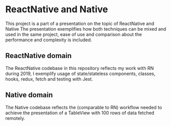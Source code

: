 # ReactNative and Native

This project is a part of a presentation on the topic of ReactNative and Native
The presentation exemplifies how both techniques can be mixed and used in the same project, ease of use and
comparison about the performance and complexity is included.

## ReactNative domain

The ReactNative codebase in this repository reflects my work with RN during 2019, I exemplify usage of state/stateless components, classes, hooks, redux, fetch and testing with Jest.

## Native domain

The Native codebase reflects the (comparable to RN) workflow needed to achieve the presentation of a TableView with 100 rows of data fetched remotely.
